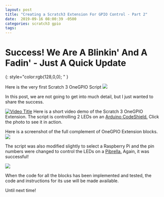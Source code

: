 ```yaml
---
layout: post
title: "Creating a Scratch3 Extension For GPIO Control - Part 2"
date:  2019-09-16 08:00:39 -0500
categories: scratch3 gpio
tags: 
---
```


# Success! We Are A Blinkin' And A Fadin' - Just A Quick Update  
{: style="color:rgb(128,0,0); " }
 
Here is the very first Scratch 3 OneGPIO Script
![]({{site.url}}/images/s3onegpio/scratch_arduino.png)
  
In this post, we are not going to get into much detail, but I just 
wanted to share the success.

[![Video Title](http://i3.ytimg.com/vi/doSbvU0x8LQ/maxresdefault.jpg)](https://www.youtube.com/watch?v=doSbvU0x8LQ&feature=youtu.be)
Here is a short video demo of the Scratch 3 OneGPIO Extension. 
 The script is controlling 2 LEDs on an
[Arduino CodeShield.](http://codeshield.diyode.com/) Click the photo to
see it in action.


Here is a screenshot of the full complement of OneGPIO Extension blocks.
![]({{site.url}}/images/s3onegpio/onegpio_blocks.png)

The script was also modified slightly to select a Raspberry Pi and the
pin numbers were changed to control the LEDs on a
[Pibrella.](https://shop.cyntech.co.uk/products/pibrella) Again, it was
successful!

![]({{site.url}}/images/s3onegpio/scratch_rpi.png)
 
When the code for all the blocks has been implemented and tested, the
code and instructions for its use will be made available.

Until next time!
